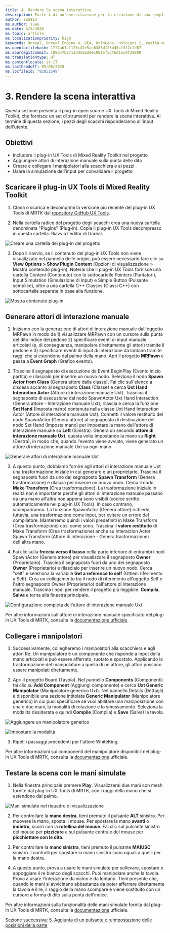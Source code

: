 ```yaml
---
title: 4. Rendere la scena interattiva
description: Parte 4 di un'esercitazione per la creazione di una semplice app di scacchi con Unreal Engine 4 e il plug-in UX Tools di Mixed Reality Toolkit
author: sw5813
ms.author: suwu
ms.date: 5/5/2020
ms.topic: article
ms.localizationpriority: high
keywords: Unreal, Unreal Engine 4, UE4, HoloLens, HoloLens 2, realtà mista, esercitazione, guida introduttiva, mrtk, uxt, UX Tools, documentazione
ms.openlocfilehash: 17f7ab1c1126c47e5ac6388d125d45cf3f2c2d87
ms.sourcegitcommit: 189a47b8712dd5b620e19815f5cf6d1ac0f29880
ms.translationtype: HT
ms.contentlocale: it-IT
ms.lasthandoff: 05/06/2020
ms.locfileid: "82851549"
---
```

# <a name="3-making-your-scene-interactive"></a>3. Rendere la scena interattiva

Questa sezione presenta il plug-in open source UX Tools di Mixed Reality Toolkit, che fornisce un set di strumenti per rendere la scena interattiva. Al termine di questa sezione, i pezzi degli scacchi risponderanno all'input dell'utente. 

## <a name="objectives"></a>Obiettivi

* Includere il plug-in UX Tools di Mixed Reality Toolkit nel progetto
* Aggiungere attori di interazione manuale sulla punta delle dita
* Creare e collegare i manipolatori alla scacchiera e ai pezzi 
* Usare la simulazione dell'input per convalidare il progetto

## <a name="download-the-mixed-reality-toolkit-ux-tools-plugin"></a>Scaricare il plug-in UX Tools di Mixed Reality Toolkit

1.  Clona o scarica e decomprimi la versione più recente del plug-in UX Tools di MRTK dal [repository GitHub UX Tools](https://github.com/microsoft/MixedReality-UXTools-Unreal/releases).

2.  Nella cartella radice del progetto degli scacchi crea una nuova cartella denominata "Plugins" (Plug-in). Copia il plug-in UX Tools decompresso in questa cartella. Riavvia l'editor di Unreal. 

![Creare una cartella dei plug-in del progetto](images/unreal-uxt/4-plugins.PNG)

3.  Dopo il riavvio, se il contenuto del plug-in UX Tools non viene visualizzato nel pannello delle origini, può essere necessario fare clic su **View Options > Show Plugin Content** (Opzioni di visualizzazione > Mostra contenuto plug-in). Noterai che il plug-in UX Tools fornisce una cartella Content (Contenuto) con le sottocartelle Pointers (Puntatori), Input Simulation (Simulazione di input) e Simple Button (Pulsante semplice), oltre a una cartella C++ Classes (Classi C++) con sottocartelle separate in base alla funzione.  

![Mostra contenuto plug-in](images/unreal-uxt/4-showplugincontent.PNG)

## <a name="spawn-hand-interaction-actors"></a>Generare attori di interazione manuale

1.  Iniziamo con la generazione di attori di interazione manuale dall'oggetto MRPawn in modo da 1) visualizzare MRPawn con un cursore sulla punta del dito indice del pedone 2) specificare eventi di input manuale articolati (e, di conseguenza, manipolare direttamente gli attori) tramite il pedone e 3) specificare eventi di input di interazione da lontano tramite raggi che si estendono dal palmo della mano. Apri il progetto **MRPawn** e passa a **Event Graph** (Grafico evento). 

2.  Trascina il segnaposto di esecuzione da Event BeginPlay (Evento inizio partita) e rilascialo per inserire un nuovo nodo. Seleziona il nodo **Spawn Actor from Class** (Genera attore dalla classe). Fai clic sull'elenco a discesa accanto al segnaposto **Class** (Classe) e cerca **Uxt Hand Interaction Actor** (Attore di interazione manuale Uxt). Trascina il segnaposto di esecuzione dal nodo SpawnActor Uxt Hand Interaction (Genera attore - Interazione manuale Uxt), rilascia e cerca la funzione **Set Hand** (Imposta mano) contenuta nella classe Uxt Hand Interaction Actor (Attore di interazione manuale Uxt). Connetti il valore restituito del nodo SpawnActor (Genera attore) al segnaposto di destinazione del nodo Set Hand (Imposta mano) per impostare la mano dell'attore di interazione manuale su **Left** (Sinistra). Genera un secondo **attore di interazione manuale Uxt**, questa volta impostando la mano su **Right** (Destra), in modo che, quando l'evento viene avviato, viene generato un attore di interazione manuale Uxt su ogni mano. 

![Generare attori di interazione manuale Uxt](images/unreal-uxt/4-spawnactor.PNG)

3.  A questo punto, dobbiamo fornire agli attori di interazione manuale Uxt una trasformazione iniziale in cui generare e un proprietario. Trascina il segnaposto fuori da uno dei segnaposto **Spawn Transform** (Genera trasformazione) e rilascia per inserire un nuovo nodo. Cerca il nodo **Make Transform** (Crea trasformazione). La trasformazione iniziale in realtà non è importante perché gli attori di interazione manuale passano da una mano all'altra non appena sono visibili (codice scritto automaticamente nel plug-in UX Tools). In caso contrario, scompariranno. La funzione SpawnActor (Genera attore) richiede, tuttavia, una trasformazione come input, per evitare un errore del compilatore. Manterremo quindi i valori predefiniti in Make Transform (Crea trasformazione) così come sono. Trascina il **valore restituito** di Make Transform (Crea trasformazione) anche su Interaction Actor Spawn Transform (Attore di interazione - Genera trasformazione) dell'altra mano. 

4.  Fai clic sulla **freccia verso il basso** nella parte inferiore di entrambi i nodi SpawnActor (Genera attore) per visualizzare il segnaposto **Owner** (Proprietario). Trascina il segnaposto fuori da uno dei segnaposto **Owner** (Proprietario) e rilascialo per inserire un nuovo nodo. Cerca "self" e seleziona la variabile **Get a reference to self** (Ottieni riferimento a Self). Crea un collegamento tra il nodo di riferimento all'oggetto Self e l'altro segnaposto Owner (Proprietario) dell'attore di interazione manuale. Trascina i nodi per rendere il progetto più leggibile. **Compila**, **Salva** e torna alla finestra principale. 

![Configurazione completa dell'attore di interazione manuale Uxt](images/unreal-uxt/4-fingerptrs.PNG)

Per altre informazioni sull'attore di interazione manuale specificato nel plug-in UX Tools di MRTK, consulta la [documentazione ufficiale](https://microsoft.github.io/MixedReality-UXTools-Unreal/version/public/0.8.x/Docs/HandInteraction.html).

## <a name="attach-manipulators"></a>Collegare i manipolatori

1.  Successivamente, collegheremo i manipolatori alla scacchiera e agli attori Re. Un manipolatore è un componente che risponde a input della mano articolati e può essere afferrato, ruotato e spostato. Applicando la trasformazione del manipolatore a quella di un attore, gli attori possono essere manipolati direttamente. 

2.  Apri il progetto Board (Tavola). Nel pannello **Components** (Componenti) fai clic su **Add Component** (Aggiungi componente) e cerca **Uxt Generic Manipolator** (Manipolatore generico Uxt). Nel pannello Details (Dettagli) è disponibile una sezione intitolata **Generic Manipulator** (Manipolatore generico) in cui puoi specificare se vuoi abilitare una manipolazione con una o due mani, la modalità di rotazione e lo smussamento. Seleziona la modalità desiderata e quindi **Compile** (Compila) e **Save** (Salva) la tavola. 

![Aggiungere un manipolatore generico](images/unreal-uxt/4-addmanip.PNG)

![Impostare la modalità](images/unreal-uxt/4-setrotmode.PNG)

3.  Ripeti i passaggi precedenti per l'attore WhiteKing.

Per altre informazioni sui componenti del manipolatore disponibili nel plug-in UX Tools di MRTK, consulta la [documentazione](https://microsoft.github.io/MixedReality-UXTools-Unreal/version/public/0.8.x/Docs/Manipulator.html) ufficiale.

## <a name="test-out-your-scene-with-simulated-hands"></a>Testare la scena con le mani simulate

1.  Nella finestra principale premere **Play**. Visualizzerai due mani con mesh fornite dal plug-in UX Tools di MRTK, con i raggi della mano che si estendono dal palmo. 

![Mani simulate nel riquadro di visualizzazione](images/unreal-uxt/4-handsim.PNG)

2.  Per controllare la **mano destra**, tieni premuto il pulsante **ALT** sinistro. Per muovere la mano, sposta il mouse. Per spostare la mano **avanti** o **indietro**, scorri con la **rotellina del mouse**. Fai clic sul pulsante sinistro del mouse per **pizzicare** e sul pulsante centrale del mouse per **picchiettare con le dita**.

3.  Per controllare la **mano sinistra**, tieni premuto il pulsante **MAIUSC** sinistro. I controlli per spostare la mano sinistra sono uguali a quelli per la mano destra. 

4.  A questo punto, prova a usare le mani simulate per sollevare, spostare e appoggiare il re bianco degli scacchi. Puoi manipolare anche la tavola. Prova a usare l'interazione da vicino e da lontano. Tieni presente che, quando le mani si avvicinano abbastanza da poter afferrare direttamente la tavola e il re, il raggio della mano scompare e viene sostituito con un cursore a forma di dito sulla punta dell'indice. 

Per altre informazioni sulla funzionalità delle mani simulate fornita dal plug-in UX Tools di MRTK, consulta la [documentazione](https://microsoft.github.io/MixedReality-UXTools-Unreal/version/public/0.8.x/Docs/InputSimulation.html) ufficiale.

[Sezione successiva: 5. Aggiunta di un pulsante e reimpostazione delle posizioni della parte](unreal-uxt-ch5.md)